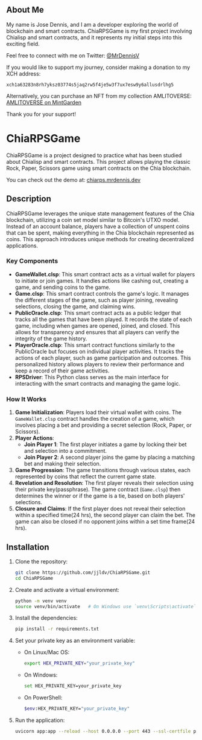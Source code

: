 
## About Me

My name is Jose Dennis, and I am a developer exploring the world of blockchain and smart contracts. ChiaRPSGame is my first project involving Chialisp and smart contracts, and it represents my initial steps into this exciting field.

Feel free to connect with me on Twitter: [@MrDennisV](https://x.com/MrDennisV)

If you would like to support my journey, consider making a donation to my XCH address:
```
xch1a63283n8rh7yksz03774s5jaq2rw5f4je5w3f7ux7esw9y6allusdrlhg5
```

Alternatively, you can purchase an NFT from my collection AMLITOVERSE:
[AMLITOVERSE on MintGarden](https://mintgarden.io/collections/amlitoverse-col1aspdzsk7hulkem4xqylpr5c3yufnuts95svlqxqnm9qfzwfpy8wq5drdca)

Thank you for your support!


# ChiaRPSGame

ChiaRPSGame is a project designed to practice what has been studied about Chialisp and smart contracts. This project allows playing the classic Rock, Paper, Scissors game using smart contracts on the Chia blockchain.

You can check out the demo at: [chiarps.mrdennis.dev](https://chiarps.mrdennis.dev)


## Description

ChiaRPSGame leverages the unique state management features of the Chia blockchain, utilizing a coin set model similar to Bitcoin's UTXO model. Instead of an account balance, players have a collection of unspent coins that can be spent, making everything in the Chia blockchain represented as coins. This approach introduces unique methods for creating decentralized applications.

### Key Components

- **GameWallet.clsp**: This smart contract acts as a virtual wallet for players to initiate or join games. It handles actions like cashing out, creating a game, and sending coins to the game.
- **Game.clsp**: This smart contract controls the game's logic. It manages the different stages of the game, such as player joining, revealing selections, closing the game, and claiming wins.
- **PublicOracle.clsp**: This smart contract acts as a public ledger that tracks all the games that have been played. It records the state of each game, including when games are opened, joined, and closed. This allows for transparency and ensures that all players can verify the integrity of the game history.
- **PlayerOracle.clsp**: This smart contract functions similarly to the PublicOracle but focuses on individual player activities. It tracks the actions of each player, such as game participation and outcomes. This personalized history allows players to review their performance and keep a record of their game activities.
- **RPSDriver**: This Python class serves as the main interface for interacting with the smart contracts and managing the game logic.


### How It Works

1. **Game Initialization**: Players load their virtual wallet with coins. The `GameWallet.clsp` contract handles the creation of a game, which involves placing a bet and providing a secret selection (Rock, Paper, or Scissors).
2. **Player Actions**: 
    - **Join Player 1**: The first player initiates a game by locking their bet and selection into a commitment.
    - **Join Player 2**: A second player joins the game by placing a matching bet and making their selection.
3. **Game Progression**: The game transitions through various states, each represented by coins that reflect the current game state.
4. **Revelation and Resolution**: The first player reveals their selection using their private key(passphrase). The game contract (`Game.clsp`) then determines the winner or if the game is a tie, based on both players' selections.
5. **Closure and Claims**: If the first player does not reveal their selection within a specified time(24 hrs), the second player can claim the bet. The game can also be closed if no opponent joins within a set time frame(24 hrs).


## Installation

1. Clone the repository:
    ```sh
    git clone https://github.com/jjldv/ChiaRPSGame.git
    cd ChiaRPSGame
    ```

2. Create and activate a virtual environment:
    ```sh
    python -m venv venv
    source venv/bin/activate   # On Windows use `venv\Scripts\activate`
    ```

3. Install the dependencies:
    ```sh
    pip install -r requirements.txt
    ```

4. Set your private key as an environment variable:
    - On Linux/Mac OS:
        ```sh
        export HEX_PRIVATE_KEY="your_private_key"
        ```
    - On Windows:
        ```sh
        set HEX_PRIVATE_KEY=your_private_key
        ```
    - On PowerShell:
        ```sh
        $env:HEX_PRIVATE_KEY="your_private_key"
        ```

5. Run the application:
    ```sh
    uvicorn app:app --reload --host 0.0.0.0 --port 443 --ssl-certfile path_to_cert/fullchain.pem --ssl-keyfile path_to_cert/privkey.pem
    ```
